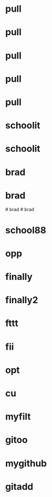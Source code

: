 # pull
# pull
# pull
# pull
# pull
# schoolit
# schoolit
# brad
# brad
#   b r a d  
 # brad
# school88
# opp
# finally
# finally2
# fttt
# fii
# opt
# cu
# myfilt
# gitoo
# mygithub
# gitadd
